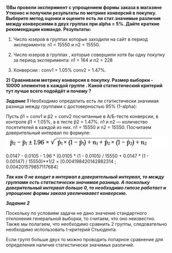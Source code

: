 **1)Вы провели эксперимент c упрощением формы заказа в магазине Утконос и получили результаты по метрике конверсий в покупку. Выберите метод оценки и оцените есть ли стат.значимые различия между конверсиями в двух группах при alpha = 5%. Дайте краткие рекомендации команде. Результаты:**

1) Число юзеров в группах  которые заходили на сайт в период эксперимента: n1 = 15550 и n2 = 15550. 

2) Число юзеров в группах , которые совершили хотя бы одну покупку за период эксперимента: n1 = 164 и n2 = 228 

3) Конверсии : conv1 = 1.05% conv2 = 1.47%.

**2) Сравниваем метрику конверсия в покупку. Размер выборки - 10000 элементов в каждой группе . Какой статистический критерий тут лучше всего подойдёт и почему ?**

***Задание 1***
Необходимо определить есть ли статистически значимая разница между группами с достоверностью 95% (1-alpha):

Пусть p̂1 = conv1 и p̂2 = conv2 посчитанные в A/Б-тесте конверсии, в контроле p̂1 = 1.05%, а в тесте p̂2 = 1.47%.
n1 и n2 — количество посетителей в каждой из них. n1 = 15550 и n2 = 15550.
Посчитаем доверительный интервал по формуле:
![](1.jpg)

0.0147 - 0.0105 - 1.96 * (0.0105 * (1 -  0.0105) / 15550 + 0.0147 * (1 - 0.00147) / 15550)**1/2 = [0.004198420142882314 ; 0.004201579857117684]

***Так как 0 не входит в интервал в доверительный интервал, то между группами есть статистически значимая разница. А поскольку доверительный интервал больше 0, то необходимо гипозе работает и упрощение формы заказа увеличивавет конверсию.***

***Задание 2***

Поскольку по условиям задачи не дано значение стандартного отклонения генеральной выборки, то считаем, что оно неизвестно. Также мы полагаем, что необходимо сравнить 2 группы, следовательно необходимо использовать t-критерий Стьюдента. 

Если групп больше двух то можно проводить попарное сравнение для определения наличия статистически значимых различий.
